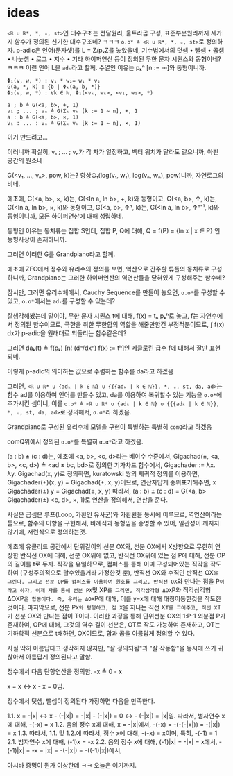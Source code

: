# ideas

`<ℝ ∪ ℝ*, *, ᵤ, st>`인 대수구조는 전달원리, 울트라곱 구성, 표준부분원리까지 세가지 함수가 정의된 신기한 대수구조네? ㅋㅋㅋ
`o.o* ≜ <ℝ ∪ ℝ*, *, ᵤ, st>`로 정의하자.
p-adic은 언어(문자셋)를 L = Z/pₖZ를 놓았을네, 기수법에서의 덧셈 • 뻴셈 • 곱셈 • 나눗셈 • 로그 • 지수 • 기타 하이퍼연산 등이 정의된 무한 문자 시퀀스와 동형이네? ㅋㅋㅋ 이런 언어 L을 `adₖ`라고 할께. 수열인 이유는 pₖⁿ [n := ∞]와 동형이니까.

```
Φ₁(v, w, *) : v₁ * w₂= w₁ * v₂
G(a, *, k) : {b | Φₖ(a, b, *)}
Φ₂(v, w, *) : ∀k ∈ ℕ, Φ₁(<vₖ, wₖ>, <v₁, w₁>, *)

a ; b ≜ G(<a, b>, +, 1)
v₁ ; ... ; vₙ ≜ G(Σₖ vₖ [k := 1 ~ n], +, 1
a : b ≜ G(<a, b>, ×, 1)
v₁ : ... : vₙ ≜ G(Σₖ vₖ [k := 1 ~ n], ×, 1)
```
이거 만드려고...

이러니까 확실히, v₁ ; ... ; vₙ가 각 차가 일정하고, 벡터 위치가 달라도 같으니까, 아핀 공간의 원소네

G(<v₁, ..., vₙ>, pow, k)는? 항상Φ₁(log(v₁, w₁), log(vₙ, wₙ), pow)니까, 자연로그의 비네.

에초에,
G(<a, b>, ×, k)는, G(<ln a, ln b>, +, k)와 동형이고,
G(<a, b>, ↑, k)는, G(<ln a, ln b>, ×, k)와 동형이고,
G(<a, b>, ↑ⁿ, k)는, G(<ln a, ln b>, ↑ⁿ⁻¹, k)와 동형이니까, 모든 하이퍼연산에 대해 성립하네.

동형인 이유는 동치류는 집합 S인데, 집합 P, Q에 대해,
Q = f(P) = {ln x | x ∈ P}
인 동형사상이 존재하니까.

그러면 이러한 G를 Grandpiano라고 할께.

에초에 ZFC에서 정수와 유리수의 정의를 보면, 역산으로 간주할 튜플의 동치류로 구성하니까, Grandpiano는 그러한 하이퍼연산의 역연산들을 닫혀있게 구성해주는 함수네?

잠시만, 그러면 유리수체에서, Cauchy Sequence를 만들어 놓으면, `o.o*`를 구성할 수 있고, `o.o*`에서는 `adₖ`를 구성할 수 있는데?

잘생각해봤는데 말이야, 무한 문자 시퀀스 t에 대해, f(x) = tₕ pₖʰ로 놓고, f는 자연수에서 정의된 함수이므로, 극한을 취한 무한합의 역할을 해줄만함건 부정적분이므로, ∫ f(x) dx가 p-adic을 원래대로 되돌리는 함수같은데?

그러면 daₖ(t) ≜ f(pₖ) [n! (dⁿ/dxⁿ) f(x) := tʰ]인 메클로린 급수 f에 대해서 잘만 표현되네.

이렇게 p-adic의 의미하는 값으로 수렴하는 함수를 da라고 하겠음

그러면, `<ℝ ∪ ℝ* ∪ {adₖ | k ∈ ℕ} ∪ {{{adₖ | k ∈ ℕ}}, *, ᵤ, st, da, ad>`는 함수 ad를 이용하여 언어를 만들수 있고, da를 이용하여 복귀할수 있는 기능을 `o.o*`에 추가시킨 셈이니, 이를 `σ.σ* ≜ <ℝ ∪ ℝ* ∪ {adₖ | k ∈ ℕ} ∪ {{{adₖ | k ∈ ℕ}}, *, ᵤ, st, da, ad>`로 정의해서, `σ.σ*`라 하겠음.

Grandpiano로 구성된 유리수체 모델을 구현이 특별하는 특별히 `comQ`라고 하겠음

comQ위에서 정의된 `σ.σ*`를 특별히 `α.α*`라고 하겠음.

(a : b) ± (c : d)는, 에초에 <a, b>, <c, d>라는 베이수 수준에서,
Gigachad(±, <a, b>, <c, d>) ≜ <ad ± bc, bd>로 정의한 기가차드 함수에서, Gigachader := λx. λy. Gigachad(x, y)로 정의하면, kuratowski 쌍의 제귀적 정의를 이용하면, Gigachader(±)(x, y) = Gigachad(±, x, y)이므로, 연산자답게 중위표기해주면,
x Gigachader(±) y = Gigachad(±, x, y)
따라서, (a : b) ± (c : d) = G(<a, b> Gigachader(±) <c, d>, ×, 1)로 연산을 정의해서, 연산을 준다.

사실은 곱셈은 루프(Loop, 가환인 유사군)와 가환환을 동시에 이루므로, 역연산이라는 툴으로, 함수의 이항을 구현해서, 비례식과 동형임을 증명할 수 있어, 일관성이 깨지지 않기에, 저런식으로 정의하는것.

에초에 유클리드 공간에서 단위길이의 선분 OX와, 선분 OX에서 X방향으로 무한히 연장한 반직선 OX에 대해, 선분 OX위에 없고, 반직선 OX위에 있는 점 P에 대해, 선분 OP의 길이를 t로 두자.
직각을 유일하므로, 컴퍼스를 통해 이미 구성되어있는 직각을 작도하여 (구성주의적으로 할수있을거라 가정한것 뿐), 반직선 OX와 수직인 반직선 OX`을 그린다. 그리고 선분 OP를 컴퍼스를 이용하여 원호를 그리고, 반직선 OX`와 만나는 점을 P`이라고 하자, 이제 자를 통해 선분 PX`및 XP`를 그리면, 직각삼각형 ΔOX`P와 직각삼각형 ΔOXP`은 합동이다. 즉, 우리는 ΔOX`P에 대해, 이를 y=x에 대해 대칭이동한것을 작도한것이다. 마지막으로, 선분 P`X와 평행하고, 점 X`을 지나는 직선 X`T를 그어주고, 직선 X`T가 선분 OX와 만나는 점이 T이다.
이러한 과정을 통해 단위선분 OX의 1:P-1 외분점 P가 존재하여, OP에 대해, 그것의 역수 길이 선분은, OT로 작도 가능하여 존재하고, OT는 기하학적 선분으로 t배하면, OX이므로, 합과 곱을 아름답게 정의할 수 있다.

사실 딱히 아름답다고 생각하지 않지만, "잘 정의되됨"과 "잘 작동함"을 동시에 쓰기 귀찮아서 아름답게 정의된다고 말함.

정수에서 다음 단항연산을 정의함.
-x ≜ 0 - x

x = x ↔ x - x = 0임.

정수에서 덧셈, 뺄셈이 정의된다 가정하면 다음을 만족한다.

1.1. x = -|x| ↔ x - (-|x|) = -|x| - (-|x|) = 0 ↔ - (-|x|) = |x|임. 따라서, 범자연수 x에 대해, -(-x) = x
1.2. 음의 정수 x에 대해, x = -|x|에서, -(-x) = -(-(-|x|)) = -(|x|) = x
1.3. 따라서, 1.1. 및 1.2.에 따라서, 정수 x에 대해, -(-x) = x이며, 특히, -(-1) = 1
2.1. 범자연수 x에 대해, (-1)x = -x
2.2. 음의 정수 x에 대해, (-1)|x| = -|x| = x에서, -(-1)|x| = -x = |x| = -(-|x|) = -((-1)|x|)에서,

아시바 증명이 뭔가 이상한데 ㅋㅋ 오늘은 여기까지.